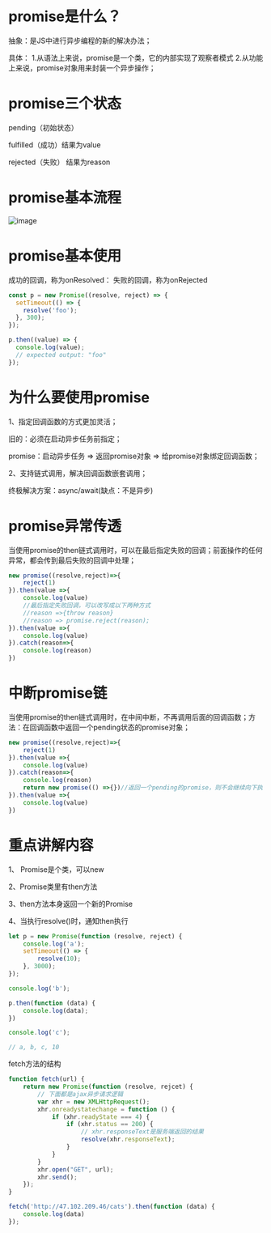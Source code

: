 
# promise是什么？

抽象：是JS中进行异步编程的新的解决办法；

具体：
1.从语法上来说，promise是一个类，它的内部实现了观察者模式
2.从功能上来说，promise对象用来封装一个异步操作；

# promise三个状态

pending（初始状态）

fulfilled（成功）结果为value

rejected（失败） 结果为reason

# promise基本流程

![image](https://note.youdao.com/yws/public/resource/9185c4fc0bfb92d11cc5a6cef277c698/xmlnote/454F30F3E01F4DB782B6D641816AAFF1/4507)

# promise基本使用

成功的回调，称为onResolved：
失败的回调，称为onRejected
```js
const p = new Promise((resolve, reject) => {
  setTimeout(() => {
    resolve('foo');
  }, 300);
});

p.then((value) => {
  console.log(value);
  // expected output: "foo"
});
```
# 为什么要使用promise

1、指定回调函数的方式更加灵活；

旧的：必须在启动异步任务前指定；

promise：启动异步任务 => 返回promise对象 => 给promise对象绑定回调函数；

2、支持链式调用，解决回调函数嵌套调用；

终极解决方案：async/await(缺点：不是异步)

# promise异常传透

当使用promise的then链式调用时，可以在最后指定失败的回调；前面操作的任何异常，都会传到最后失败的回调中处理；

```js
new promise((resolve,reject)=>{
    reject(1)
}).then(value =>{
    console.log(value)
    //最后指定失败回调，可以改写成以下两种方式
    //reason =>{throw reason}
    //reason => promise.reject(reason);
}).then(value =>{
    console.log(value)
}).catch(reason=>{
    console.log(reason)
})
```

# 中断promise链

当使用promise的then链式调用时，在中间中断，不再调用后面的回调函数；方法：在回调函数中返回一个pending状态的promise对象；

```js
new promise((resolve,reject)=>{
    reject(1)
}).then(value =>{
    console.log(value)
}).catch(reason=>{
    console.log(reason)
    return new promise(() =>{})//返回一个pending的promise，则不会继续向下执行
}).then(value =>{
    console.log(value)
})
```

# 重点讲解内容

1、 Promise是个类，可以new

2、Promise类里有then方法

3、then方法本身返回一个新的Promise

4、当执行resolve()时，通知then执行
```js
let p = new Promise(function (resolve, reject) {
    console.log('a');
    setTimeout(() => {
        resolve(10);
    }, 3000);
});

console.log('b');

p.then(function (data) {
    console.log(data);
})

console.log('c');

// a, b, c, 10
```
fetch方法的结构
```js
function fetch(url) {
    return new Promise(function (resolve, rejcet) {
        // 下面都是ajax异步请求逻辑
        var xhr = new XMLHttpRequest();
        xhr.onreadystatechange = function () {
            if (xhr.readyState === 4) {
                if (xhr.status == 200) {
                    // xhr.responseText是服务端返回的结果
                    resolve(xhr.responseText);
                }
            }
        }
        xhr.open("GET", url);
        xhr.send();
    });
}

fetch('http://47.102.209.46/cats').then(function (data) {
    console.log(data)
});
```